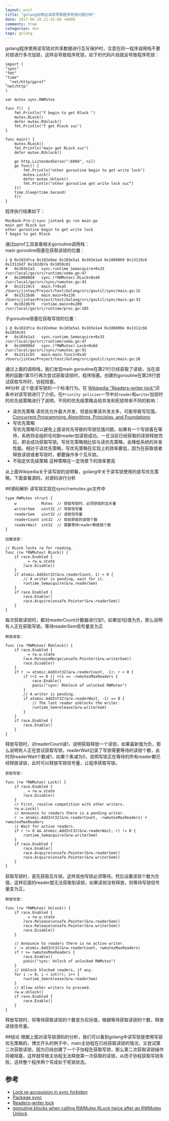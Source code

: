 ```yaml
---
layout: post
title: "golang加两边读锁导致程序死锁问题分析"
date: 2017-06-20 21:42:04 +0800
comments: true
categories: dev
tags: golang
---
```

golang程序使用读写锁对共享数据进行互斥保护时，注意在同一程序调用栈不要对锁进行多次加锁，这样会导致程序死锁，如下的代码片段就会导致程序死锁：
  
	import (
    "sync"
    "fmt"
    "time"
    _ "net/http/pprof"
    "net/http"
	)

	var mutex sync.RWMutex

	func f()  {
    	fmt.Println("f begin to get Rlock ")
    	mutex.RLock()
    	defer mutex.RUnlock()
    	fmt.Println("f get Rlock suc")
	}

	func main() {
    	mutex.RLock()
    	fmt.Println("main get RLock suc")
    	defer mutex.RUnlock()

    	go http.ListenAndServe(":6060", nil)
    	go func() {
        	fmt.Println("other goroutine begin to get write lock")
        	mutex.Lock()
        	defer mutex.Unlock()
        	fmt.Println("other goroutine get write lock suc“)
    	}()
    	time.Sleep(time.Second)
    	f()
	}
程序执行结果如下：  
	
	MacBook-Pro-2:sync jintao$ go run main.go 
	main get RLock suc
	other goroutine begin to get write lock
	f begin to get Rlock
	
<!-- more -->
通过pprof工具查看相关goroutine调用栈：  
main goroutine阻塞在获取读锁的位置：  
	
	1 @ 0x102dfca 0x102e0ae 0x103e5a1 0x103e1a4 0x1060869 0x13119c6 0x1311bd7 0x102db7a 0x1059c01
	#	0x103e1a3	sync.runtime_Semacquire+0x33	/usr/local/go/src/runtime/sema.go:47
	#	0x1060868	sync.(*RWMutex).RLock+0x48	/usr/local/go/src/sync/rwmutex.go:43
	#	0x13119c5	main.f+0xa5			/Users/jintao/Project/test/Golang/src/goutil/sync/main.go:15
	#	0x1311bd6	main.main+0x136			/Users/jintao/Project/test/Golang/src/goutil/sync/main.go:33
	#	0x102db79	runtime.main+0x209		/usr/local/go/src/runtime/proc.go:185
子goroutine阻塞在获取写锁的位置：
	
	1 @ 0x102dfca 0x102e0ae 0x103e5a1 0x103e1a4 0x106098e 0x1311cb6 0x1059c01
	#	0x103e1a3	sync.runtime_Semacquire+0x33	/usr/local/go/src/runtime/sema.go:47
	#	0x106098d	sync.(*RWMutex).Lock+0x6d	/usr/local/go/src/sync/rwmutex.go:91
	#	0x1311cb5	main.main.func1+0xa5		/Users/jintao/Project/test/Golang/src/goutil/sync/main.go:28
通过上面的调用栈，我们发现main goroutine在第21行已经获取了读锁，当在调用的函数`f`第15行再次尝试获取读锁时，程序阻塞。创建的goroutine在第28行尝试获取写所时，协程阻塞。  
##分析
这个是读写锁的一个标准行为。在
[Wikipedia "Readers–writer lock"](https://en.wikipedia.org/wiki/Readers%E2%80%93writer_lock)词条中对读写锁进行了介绍，在`Priority policies`一节中对`reader`和`writer`加锁时的优先级策略进行了说明，不同的优先级策略会给并发和死锁带来不同的影响：  

* 读优先策略	
	读优先允许最大并发，但是如果读并发太多，可能导致写饥饿。[Concurrent Programming: Algorithms, Principles, and Foundations](https://www.google.com/url?sa=t&rct=j&q=&esrc=s&source=web&cd=3&cad=rja&uact=8&ved=0ahUKEwji0rOAh9bUAhUW12MKHYx9CvUQFggyMAI&url=http%3A%2F%2Fwww.beck-shop.de%2Ffachbuch%2Fleseprobe%2F9783642320262_Excerpt_001.pdf&usg=AFQjCNEskoEL2n3HKpHGYVWc_XpU4z90nw)
* 写优先策略  
	写优先策略可以避免上面读优先导致的写锁饥饿问题，如果有一个写锁着在等待，系统将会组织任何新reader加读锁成功，一旦当前已经获取的读锁释放完后，即会成功获取写锁。写优先策略相比较与读优先策略，会降低系统的并发性能。相对于读优先策略，写优先策略在实现上的效率要低，因为在获取或者释放读锁或者写锁时，都要操作多个互斥锁。  
* 不指定优先级策略
	这种策略在一定场景下的效率更高

从上面Wikipedia关于读写锁的说明看，golang中关于读写锁使用的是写优先策略，下面查看源码，对源码进行分析

##源码解析 
读写锁实现在sync/rwmutex.go文件中
	
	type RWMutex struct {
		w           Mutex  // 获取写锁时，必须获取的互斥量
		writerSem   uint32 // 写锁信号量
		readerSem   uint32 // 读锁信号量
		readerCount int32  // 目前获取的读锁个数
		readerWait  int32  // 需要等待reader释放锁个数
	}
`加载读锁：` 
 
	// RLock locks rw for reading.
	func (rw *RWMutex) RLock() {
		if race.Enabled {
			_ = rw.w.state
			race.Disable()
		}
		if atomic.AddInt32(&rw.readerCount, 1) < 0 {
			// A writer is pending, wait for it.
			runtime_Semacquire(&rw.readerSem)
		}
		if race.Enabled {
			race.Enable()
			race.Acquire(unsafe.Pointer(&rw.readerSem))
		}
	}
每次获取读锁时，都对readerCount计数器进行加1，如果加1后值为负，那么说明有人正在获取写锁。等待readerSem信号量变为正

`释放读锁：`  
	
	func (rw *RWMutex) RUnlock() {
		if race.Enabled {
			_ = rw.w.state
			race.ReleaseMerge(unsafe.Pointer(&rw.writerSem))
			race.Disable()
		}
		if r := atomic.AddInt32(&rw.readerCount, -1); r < 0 {
			if r+1 == 0 || r+1 == -rwmutexMaxReaders {
				race.Enable()
				panic("sync: RUnlock of unlocked RWMutex")
			}
			// A writer is pending.
			if atomic.AddInt32(&rw.readerWait, -1) == 0 {
				// The last reader unblocks the writer.
				runtime_Semrelease(&rw.writerSem)
			}
		}
		if race.Enabled {
			race.Enable()
		}
	}
释放写锁时，对readerCount减1，说明获取释放一个读锁，如果最新值为负，那么说明有人正在尝试获取写锁，readerWait记录了写锁需要等待的读锁个数，此时将readerWait个数减1，如果个素减为0，说明写锁正在等待的所有reader都已经释放读锁，此时可以释放写锁信号量，让程序获取写锁。 
 
`获取写锁：`  
	
	func (rw *RWMutex) Lock() {
		if race.Enabled {
			_ = rw.w.state
			race.Disable()
		}
		// First, resolve competition with other writers.
		rw.w.Lock()
		// Announce to readers there is a pending writer.
		r := atomic.AddInt32(&rw.readerCount, -rwmutexMaxReaders) + rwmutexMaxReaders
		// Wait for active readers.
		if r != 0 && atomic.AddInt32(&rw.readerWait, r) != 0 {
			runtime_Semacquire(&rw.writerSem)
		}
		if race.Enabled {
			race.Enable()
			race.Acquire(unsafe.Pointer(&rw.readerSem))
			race.Acquire(unsafe.Pointer(&rw.writerSem))
		}
	}
获取写锁时，首先获取互斥锁，这样其他写锁必须等待。然后设置读锁个数为负值，这样后面的reader就无法获取到读锁。如果读锁没有释放，则等待写锁信号量变为正。  

`释放写锁：`
	
	func (rw *RWMutex) Unlock() {
		if race.Enabled {
			_ = rw.w.state
			race.Release(unsafe.Pointer(&rw.readerSem))
			race.Release(unsafe.Pointer(&rw.writerSem))
			race.Disable()
		}

		// Announce to readers there is no active writer.
		r := atomic.AddInt32(&rw.readerCount, rwmutexMaxReaders)
		if r >= rwmutexMaxReaders {
			race.Enable()
			panic("sync: Unlock of unlocked RWMutex")
		}
		// Unblock blocked readers, if any.
		for i := 0; i < int(r); i++ {
			runtime_Semrelease(&rw.readerSem)
		}
		// Allow other writers to proceed.
		rw.w.Unlock()
		if race.Enabled {
			race.Enable()
		}
	}
释放写锁时，将等待获取读锁的个数变为实际值，根据等待获取读锁的个数，释放读锁信号量。

##结论
根据上面对读写锁源码的分析，我们可以看到golang中读写锁是使用写锁优先策略的，博文开头的例子中，main主协程在已经获取读锁的情况，又尝试第二次获取读锁，因为已经创建了一个子协程在获取写锁，那么第二次获取读锁操作将被阻塞，这样就导致主协程无法释放第一次获取的读锁，从而子协程获取写锁失败，这样整个程序两个写成处于死锁状态。  

## 参考

* [Lock re-accquision in sync forbiden](https://groups.google.com/forum/#!topic/golang-nuts/4sx5pPp8gFw)
* [Package sync](https://golang.org/pkg/sync/#RWMutex.Lock)
* [Readers–writer lock](https://en.wikipedia.org/wiki/Readers%E2%80%93writer_lock)
* [goroutine blocks when calling RWMutex RLock twice after an RWMutex Unlock](https://stackoverflow.com/questions/30547916/goroutine-blocks-when-calling-rwmutex-rlock-twice-after-an-rwmutex-unlock)
